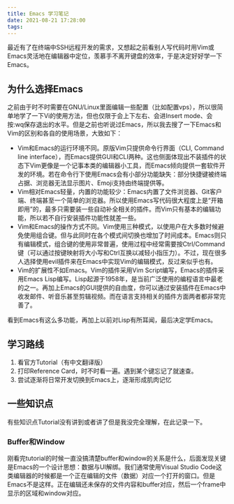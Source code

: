 ```yaml
---
title: Emacs 学习笔记
date: 2021-08-21 17:28:00
tags:
---
```


最近有了在终端中SSH远程开发的需求，又想起之前看别人写代码时用Vim或Emacs灵活地在编辑器中定位，羡慕手不离开键盘的效率，于是决定好好学一下Emacs。

## 为什么选择Emacs

之前由于时不时需要在GNU/Linux里面编辑一些配置（比如配置vps），所以很简单地学了一下Vi的使用方法，但也仅限于会上下左右、会进Insert mode、会按:wq保存退出的水平。但是之前也听说过Emacs，所以我去搜了一下Emacs和Vim的区别和各自的使用场景，大致如下：

* Vim和Emacs的运行环境不同。原版Vim只提供命令行界面（CLI, Command line interface），而Emacs提供GUI和CLI两种。这也侧面体现出不装插件的状态下Vim更像是一个记事本类的编辑器小工具，而Emacs倾向提供一套软件开发的环境。若在命令行下使用Emacs会有小部分功能缺失：部分快捷键被终端占据、浏览器无法显示图片、Emoji支持由终端提供等。
* Vim相对Emacs轻量，内置的功能较少：Emacs内置了文件浏览器、Git客户端、终端甚至一个简单的浏览器。所以使用Emacs写代码很大程度上是“开箱即用”的，最多只需要装一些自动补全相关的插件。而Vim只有基本的编辑功能，所以若不自行安装插件功能性就差一些。
* Vim和Emacs的操作方式不同。Vim使用三种模式，以使用户在大多数时候避免使用组合键。但与此同时在各个模式间切换也增加了时间成本。Emacs则只有编辑模式，组合键的使用非常普遍，使用过程中经常需要按Ctrl/Command键（可以通过按键映射将大小写和Ctrl互换以减轻小指压力）。不过，现在很多人选择使用evil插件来在Emacs中实现Vim的编辑模式，反过来似乎也有。
* Vim的扩展性不如Emacs。Vim的插件采用Vim Script编写，Emacs的插件采用Emacs Lisp编写。Lisp起源于1958年，是当前广泛使用的编程语言中最老的之一。再加上Emacs的GUI提供的自由度，你可以通过安装插件在Emacs中收发邮件、听音乐甚至剪辑视频。而在语言支持相关的插件方面两者都非常完善了。

看到Emacs有这么多功能，再加上以前对Lisp有所耳闻，最后决定学Emacs。

## 学习路线

1. 看官方Tutorial（有中文翻译版）
2. 打印Reference Card，时不时看一遍。遇到某个键忘记了就速查。
3. 尝试逐渐将日常开发切换到Emacs上，逐渐形成肌肉记忆

## 一些知识点

有些知识点Tutorial没有讲到或者讲了但是我没完全理解，在此记录一下。

### Buffer和Window

刚看完tutorial的时候一直没搞清楚buffer和window的关系是什么，后面发现关键是Emacs的一个设计思想：数据与UI解绑。我们通常使用Visual Studio Code这类编辑器的时候都是一个正在编辑的文件（数据）对应一个打开的窗口。但是Emacs不是这样。正在编辑还未保存的文件内容和buffer对应，然后一个frame中显示的区域和window对应。
